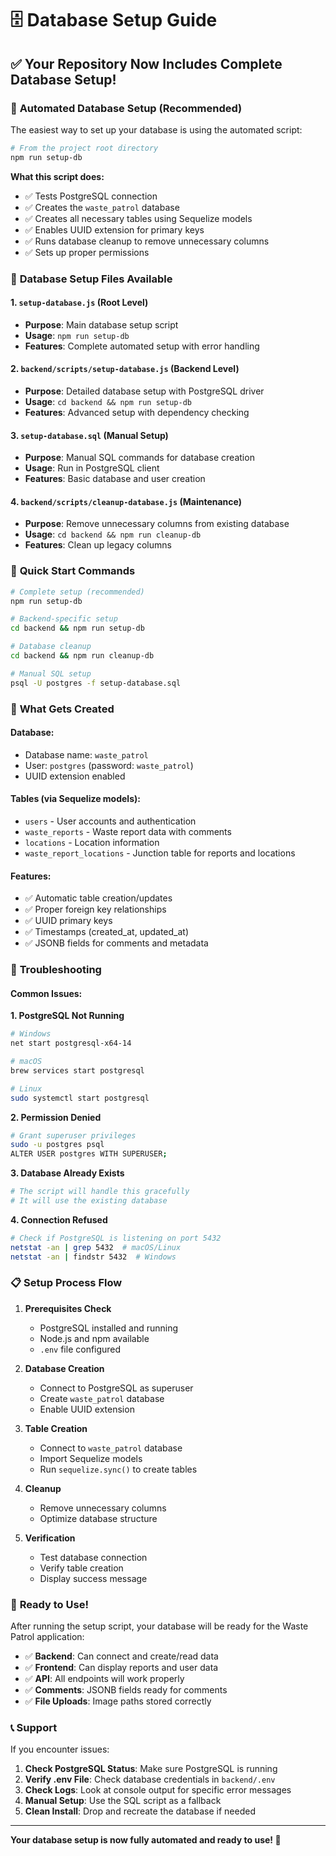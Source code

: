 # 🗄️ Database Setup Guide

## ✅ **Your Repository Now Includes Complete Database Setup!**

### 🚀 **Automated Database Setup (Recommended)**

The easiest way to set up your database is using the automated script:

```bash
# From the project root directory
npm run setup-db
```

**What this script does:**
- ✅ Tests PostgreSQL connection
- ✅ Creates the `waste_patrol` database
- ✅ Creates all necessary tables using Sequelize models
- ✅ Enables UUID extension for primary keys
- ✅ Runs database cleanup to remove unnecessary columns
- ✅ Sets up proper permissions

### 📁 **Database Setup Files Available**

#### 1. **`setup-database.js`** (Root Level)
- **Purpose**: Main database setup script
- **Usage**: `npm run setup-db`
- **Features**: Complete automated setup with error handling

#### 2. **`backend/scripts/setup-database.js`** (Backend Level)
- **Purpose**: Detailed database setup with PostgreSQL driver
- **Usage**: `cd backend && npm run setup-db`
- **Features**: Advanced setup with dependency checking

#### 3. **`setup-database.sql`** (Manual Setup)
- **Purpose**: Manual SQL commands for database creation
- **Usage**: Run in PostgreSQL client
- **Features**: Basic database and user creation

#### 4. **`backend/scripts/cleanup-database.js`** (Maintenance)
- **Purpose**: Remove unnecessary columns from existing database
- **Usage**: `cd backend && npm run cleanup-db`
- **Features**: Clean up legacy columns

### 🎯 **Quick Start Commands**

```bash
# Complete setup (recommended)
npm run setup-db

# Backend-specific setup
cd backend && npm run setup-db

# Database cleanup
cd backend && npm run cleanup-db

# Manual SQL setup
psql -U postgres -f setup-database.sql
```

### 🔧 **What Gets Created**

#### **Database:**
- Database name: `waste_patrol`
- User: `postgres` (password: `waste_patrol`)
- UUID extension enabled

#### **Tables (via Sequelize models):**
- `users` - User accounts and authentication
- `waste_reports` - Waste report data with comments
- `locations` - Location information
- `waste_report_locations` - Junction table for reports and locations

#### **Features:**
- ✅ Automatic table creation/updates
- ✅ Proper foreign key relationships
- ✅ UUID primary keys
- ✅ Timestamps (created_at, updated_at)
- ✅ JSONB fields for comments and metadata

### 🐛 **Troubleshooting**

#### **Common Issues:**

**1. PostgreSQL Not Running**
```bash
# Windows
net start postgresql-x64-14

# macOS
brew services start postgresql

# Linux
sudo systemctl start postgresql
```

**2. Permission Denied**
```bash
# Grant superuser privileges
sudo -u postgres psql
ALTER USER postgres WITH SUPERUSER;
```

**3. Database Already Exists**
```bash
# The script will handle this gracefully
# It will use the existing database
```

**4. Connection Refused**
```bash
# Check if PostgreSQL is listening on port 5432
netstat -an | grep 5432  # macOS/Linux
netstat -an | findstr 5432  # Windows
```

### 📋 **Setup Process Flow**

1. **Prerequisites Check**
   - PostgreSQL installed and running
   - Node.js and npm available
   - `.env` file configured

2. **Database Creation**
   - Connect to PostgreSQL as superuser
   - Create `waste_patrol` database
   - Enable UUID extension

3. **Table Creation**
   - Connect to `waste_patrol` database
   - Import Sequelize models
   - Run `sequelize.sync()` to create tables

4. **Cleanup**
   - Remove unnecessary columns
   - Optimize database structure

5. **Verification**
   - Test database connection
   - Verify table creation
   - Display success message

### 🎉 **Ready to Use!**

After running the setup script, your database will be ready for the Waste Patrol application:

- ✅ **Backend**: Can connect and create/read data
- ✅ **Frontend**: Can display reports and user data
- ✅ **API**: All endpoints will work properly
- ✅ **Comments**: JSONB fields ready for comments
- ✅ **File Uploads**: Image paths stored correctly

### 📞 **Support**

If you encounter issues:

1. **Check PostgreSQL Status**: Make sure PostgreSQL is running
2. **Verify .env File**: Check database credentials in `backend/.env`
3. **Check Logs**: Look at console output for specific error messages
4. **Manual Setup**: Use the SQL script as a fallback
5. **Clean Install**: Drop and recreate the database if needed

---

**Your database setup is now fully automated and ready to use! 🚀**
